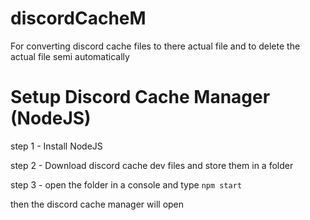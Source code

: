 # discordCacheM
For converting discord cache files to there actual file and to delete the actual file semi automatically

# Setup Discord Cache Manager (NodeJS)

step 1 - Install NodeJS

step 2 - Download discord cache dev files and store them in a folder

step 3 - open the folder in a console and type `npm start`

then the discord cache manager will open
